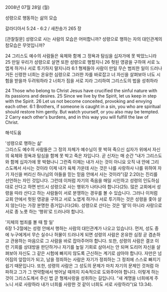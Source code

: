2008년 07월 28일 (월)

성령으로 행동하는 삶의 모습



갈라디아서 5:24 - 6:2 / 새찬송가 265 장


[관찰질문]
성령으로 사는 사람의 모습은 어떠합니까? 
성령으로 행하는 자의 대인관계의 참모습은 무엇입니까? 

24 그리스도 예수의 사람들은 육체와 함께 그 정욕과 탐심을 십자가에 못 박았느니라 
25 만일 우리가 성령으로 살면 또한 성령으로 행할지니 
26 헛된 영광을 구하여 서로 노엽게 하거나 서로 투기하지 말지니라 
6:1 형제들아 사람이 만일 무슨 범죄한 일이 드러나거든 신령한 너희는 온유한 심령으로 그러한 자를 바로잡고 너 자신을 살펴보아 너도 시험을 받을까 두려워하라 
2 너희가 짐을 서로 지라 그리하여 그리스도의 법을 성취하라 

24 Those who belong to Christ Jesus have crucified the sinful nature with its passions and desires. 
25 Since we live by the Spirit, let us keep in step with the Spirit. 
26 Let us not become conceited, provoking and envying each other. 
6:1 Brothers, if someone is caught in a sin, you who are spiritual should restore him gently. But watch yourself, or you also may be tempted. 
2 Carry each other's burdens, and in this way you will fulfill the law of Christ.

해석도움





'성령으로 행하는 삶'  
그리스도 예수의 사람들은 그 정의 자체가 예수님이 못 박혀 죽으신 십자가 위에서 자신의 육체와 정욕과 탐심을 함께 못 박고 죽은 자입니다. 곧 신자는 매 순간 “내가 그리스도와 함께 십자가에 못 박혔나니 그런즉 이제는 내가 사는 것이 아니요 오직 내 안에 그리스도께서 사시는 것이라 이제 내가 육체 가운데 사는 것은 나를 사랑하사 나를 위하여 자기 자신을 버리신 하나님의 아들을 믿는 믿음 안에서 사는 것이라”(갈 2:20)는 진리를 선언하는 자인 것입니다. 그런데 이처럼 자기의 죽음을 매일 시인하고 성령의 인도하심대로 산다고 하면 반드시 성령으로 사는 행위가 나타나야 합니다(25). 많은 교회에서 성령을 따라 산다고 하는 사람들이 서로 분쟁하는 경우를 볼 수 있습니다. 그러나 이처럼 교회 안에서 헛된 영광을 구하고 서로 노엽게 하거나 서로 투기하는 것은 성령을 좇아 살지 않는다는 가장 분명한 증거입니다(26). 성령으로 산다는 것은 ‘말’이 아니라 사랑으로 서로 종 노릇 하는 ‘행위’로 드러나야 합니다.    

'지체의 범죄를 볼 때 할 일'  
6장 1-2절에는 성령 안에서 행하는 사람의 대인관계가 나오고 있습니다. 먼저, 성도 중에 누구에게서 무슨 실수나 허물이 드러나게 되면 성령의 사람은 온유한 심정 곧 겸손하고 관용하는 마음으로 그 사람을 바로 잡아주어야 합니다. 또한, 성령의 사람은 결코 이런 기회를 상대방을 판단하거나 자기를 높일 기회로 삼아서는 안 되며 도리어 자신을 살펴보아 자신도 그 같은 시험에 빠지지 않도록 근신하는 계기로 삼아야 합니다. 자만은 넘어짐의 앞잡이가 되고, 남을 정죄하는 사람은 자기가 정죄하는 그 정죄에 스스로 빠지기 쉽기 때문입니다. 또한, 성령의 사람은 그 성도의 문제가 마치 자기의 문제인 것처럼 아파하고 그가 그 연약함에서 벗어날 때까지 지속적으로 도와주어야 합니다. 이렇게 하는 것이 그리스도께서 주신 법 곧 형제사랑을 성취하는 길입니다. “새 계명을 너희에게 주노니 서로 사랑하라 내가 너희를 사랑한 것 같이 너희도 서로 사랑하라”(요 13:34).
